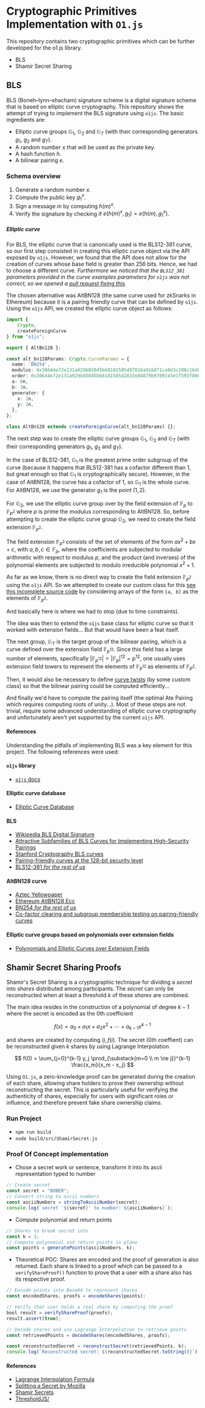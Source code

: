 # Cryptographic Primitives Implementation with `O1.js`

This repository contains two cryptographic primitives which can be further developed for the o1.js library.
- BLS
- Shamir Secret Sharing

## BLS

BLS (Boneh–lynn–shacham) signature scheme is a digital signature scheme that is based on elliptic curve cryptography. This repository shows the attempt of trying to implement the BLS signature using `o1js`. The basic ingredients are:

- Elliptic curve groups $\mathbb{G}_1$, $\mathbb{G}_2$ and $\mathbb{G}_T$ (with their corresponding generators $g_1$, $g_2$ and $g_T$).
- A random number $x$ that will be used as the private key.
- A hash function $h$.
- A bilinear pairing $e$.

### Schema overview

1. Generate a random number $x$.
2. Compute the public key $g_1^x$.
3. Sign a message $m$ by computing $h(m)^x$.
4. Verify the signature by checking if $e(h(m)^x,g_1) = e(h(m), g_1^x)$.

##### Elliptic curve

For BLS, the elliptic curve that is canonically used is the BLS12-381 curve, so our first step consisted in creating this elliptic curve object via the API exposed by `o1js`. However, we found that the API does not allow for the creation of curves whose base field is greater than 256 bits. Hence, we had to choose a different curve. _Furthermore we noticed that the `BLS12_381` parameters provided in the curve examples parameters for `o1js` was not correct, so we opened a [pull request fixing this](https://github.com/o1-labs/o1js-bindings/pull/275)._

The chosen alternative was AltBN128 (the same curve used for zkSnarks in Ethereum) because it is a pairing friendly curve that can be defined by `o1js`. Using the `o1js` API, we created the elliptic curve object as follows:

```ts
import {
    Crypto,
    createForeignCurve
} from "o1js";

export { AltBn128 };

const alt_bn128Params: Crypto.CurveParams = {
  name: 'BN254',
  modulus: 0x30644e72e131a029b85045b68181585d97816a916871ca8d3c208c16d87cfd47n,
  order: 0x30644e72e131a029b85045b68181585d2833e84879b9709143e1f593f0000001n,
  a: 0n,
  b: 3n,
  generator: {
    x: 1n, 
    y: 2n,
  },
};

class AltBn128 extends createForeignCurve(alt_bn128Params) {};
```

The next step was to create the elliptic curve groups $\mathbb{G}_1$, $\mathbb{G}_2$ and $\mathbb{G}_T$ (with their corresponding generators $g_1$, $g_2$ and $g_T$).

In the case of BLS12-381, $\mathbb{G}_1$ is the greatest prime order subgroup of the curve (because it happens that BLS12-381 has a cofactor different than 1, but great enough so that $\mathbb{G}_1$ is cryptographically secure). However, in the case of AltBN128, the curve has a cofactor of 1, so $\mathbb{G}_1$ is the whole curve. For AltBN128, we use the generator $g_1$ is the point $(1, 2)$.

For $\mathbb{G}_2$, we use the elliptic curve group over by the field extension of $\mathbb{F}_p$ to $\mathbb{F}_{p^2}$ where $p$ is prime the modulus corresponding to AltBN128. So, before attempting to create the elliptic curve group $\mathbb{G}_2$, we need to create the field extension $\mathbb{F}_{p^2}$.

The field extension $\mathbb{F}_{p^2}$ consists of the set of elements of the form $ax^2 + bx + c$, with $a, b, c \in \mathbb{F}_p$, where the coefficients are subjected to modular arithmetic with respect to modulus $p$, and the product (and inverses) of the polynomial elements are subjected to modulo irreducible polynomial $x^2 + 1$.

As far as we know, there is no direct way to create the field extension $\mathbb{F}_{p^2}$ using the `o1js` API. So we attempted to create our custom class for this [see this incomplete source code](./Boneh–Lynn–Shacham/src/Extension_extension.ts) by considering arrays of the form `[a, b]` as the elements of $\mathbb{F}_{p^2}$.

And basically here is where we had to stop (due to time constraints).

The idea was then to extend the `o1js` base class for elliptic curve so that it worked with extension fields... But that would have been a feat itself.

The next group, $\mathbb{G}_T$ is the target group of the bilinear pairing, which is a curve defined over the extension field $\mathbb{F}_{p^{12}}$. Since this field has a large number of elements, specifically $\left|\mathbb{F}_{p^{12}}\right|=\left|\mathbb{F}_{p}\right|^{12}=p^{12}$, one usually uses extension field towers to represent the elements of $\mathbb{F}_{p^{12}}$ as elements of $\mathbb{F}_{p^2}$.

Then, it would also be necessary to define [curve twists](https://en.wikipedia.org/wiki/Twists_of_elliptic_curves) (by some custom class) so that the bilinear pairing could be computed efficiently...

And finally we'd have to compute the pairing itself (the optimal Ate Pairing which requires computing roots of unity...). Most of these steps are not trivial, require some advanced understanding of elliptic curve cryptography and unfortunately aren't yet supported by the current `o1js` API.

#### References

Understanding the pitfalls of implementing BLS was a key element for this project. The following references were used:

#### `o1js` library
- [`o1js` docs](https://docs.minaprotocol.com/zkapps/o1js)

#### Elliptic curve database

- [Elliptic Curve Database](https://neuromancer.sk/std/)

#### BLS

- [Wikipedia BLS Digital Signature](https://en.wikipedia.org/wiki/BLS_digital_signature)
- [Attractive Subfamilies of BLS Curves for Implementing High-Security Pairings](https://eprint.iacr.org/2011/465.pdf)
- [Stanford Cryptography BLS curves](https://crypto.stanford.edu/pbc/notes/ep/bls2002.html)
- [Pairing-friendly curves at the 128-bit security level](https://members.loria.fr/AGuillevic/pairing-friendly-curves/#pairing-friendly-curves-at-the-128-bit-security-level)
- [BLS12-381 _for the rest of us_](https://hackmd.io/@benjaminion/bls12-381#fnref8)


#### AltBN128 curve

- [Aztec Yellowpaper](https://raw.githubusercontent.com/AztecProtocol/AZTEC/master/AZTEC.pdf)
- [Ethereum AltBN128 Ecc](https://github.com/ethereum/py_pairing/tree/master/py_ecc/bn128)
- [BN254 _for the rest of us_](https://hackmd.io/@jpw/bn254)
- [Co-factor clearing and subgroup membership testing on pairing-friendly curves](https://inria.hal.science/hal-03608264/document)

#### Elliptic curve groups based on polynomials over extension fields

- [Polynomials and Elliptic Curves over Extension Fields](https://risencrypto.github.io/ExtensionFields/)

## Shamir Secret Sharing Proofs

Shamir's Secret Sharing is a cryptographic technique for dividing a $secret$ into $shares$ distributed among participants. The $secret$ can only be reconstructed when at least a threshold $k$ of these $shares$ are combined.

The main idea resides in the construction of a polynomial of degree $k-1$ where the secret is encoded as the 0th coefficient

$$
f(x) = a_0 + a_1 x + a_2 x^2 + \cdots + a_{k-1} x^{k-1}
$$

and shares are created by computing $(i, f(i)$. The secret (0th coeffient) can be reconstructed given $k$ shares by using Lagrange Interpolation

$$
f(0) = \sum_{j=0}^{k-1} y_j \prod_{\substack{m=0 \\ m \ne j}}^{k-1} \frac{x_m}{x_m - x_j}
$$

Using `O1.js`, a zero-knowledge proof can be generated during the creation of each share, allowing share holders to prove their ownership without reconstructing the secret. This is particularly useful for verifying the authenticity of shares, especially for users with significant roles or influence, and therefore prevent fake share ownership claims.

### Run Project

- `npm run build`
- `node build/src/ShamirSecret.js`

### Proof Of Concept implementation
- Chose a secret work or sentence, transform it into its ascii representation typed to number
```js
// Create secret
const secret = "BOBER";
// Convert string to ascii numbers
const asciiNumbers = stringToAsciiNumber(secret);
console.log(`secret '${secret}' to number: ${asciiNumbers}`);
```

- Compute polynomial and return points
```js
// Shares to break secret into
const k = 3;
// Compute polynomial and return points in plane
const points = generatePoints(asciiNumbers, k);
```

- Theoretical POC: Shares are encoded and the proof of generation is also returned. Each share is linked to a proof which can be passed to a `verifyShareProof()` function to prove that a user with a share also has its respective proof.
```js
// Encode points into Base64 to represent shares
const encodedShares, proofs = encodeShares(points);

// Verify that user holds a real share by computing the proof
bool result = verifyShareProof(proofs);
result.assert(true);

// Decode shares and use Lagrange Interpolation to retrieve points 
const retrievedPoints = decodeShares(encodedShares, proofs);

const reconstructedSecret = reconstructSecret(retrievedPoints, k);
console.log(`Reconstructed secret: ${reconstructedSecret.toString()}`);
```

#### References
- [Lagrange Interpolation Formula](https://www.pw.live/exams/school/lagrange-interpolation-formula/)
- [Splitting a Secret by Mozilla](https://github.com/getsops/sops/tree/main/shamir#splitting-a-secret)
- [Shamir Secrets](https://github.com/adviksinghania/shamir-secret-sharing)
- [ThresholdJS/](http://karlgluck.github.io/ThresholdJS/)
